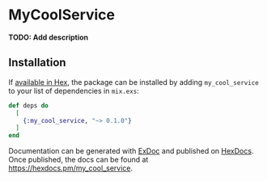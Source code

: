 # MyCoolService

**TODO: Add description**

## Installation

If [available in Hex](https://hex.pm/docs/publish), the package can be installed
by adding `my_cool_service` to your list of dependencies in `mix.exs`:

```elixir
def deps do
  [
    {:my_cool_service, "~> 0.1.0"}
  ]
end
```

Documentation can be generated with [ExDoc](https://github.com/elixir-lang/ex_doc)
and published on [HexDocs](https://hexdocs.pm). Once published, the docs can
be found at <https://hexdocs.pm/my_cool_service>.

